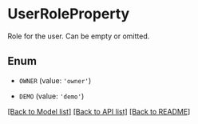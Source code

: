 # UserRoleProperty

Role for the user. Can be empty or omitted.

## Enum

* `OWNER` (value: `'owner'`)

* `DEMO` (value: `'demo'`)

[[Back to Model list]](../README.md#documentation-for-models) [[Back to API list]](../README.md#documentation-for-api-endpoints) [[Back to README]](../README.md)


